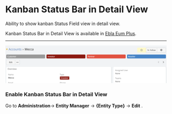 # Kanban Status Bar in Detail View

Ability to show kanban Status Field view in detail view.

Kanban Status Bar in Detail View is available
in [Ebla Eum Plus](https://www.eblasoft.com.tr/espocrm-extension-page/espocrm-kanban-board).


---

![Kanban Status Bar in Detail View](../../_static/images/extensions/enum-plus/kanban-status-bar-in-detail-view.png)

### Enable Kanban Status Bar in Detail View

Go to **Administration**-> **Entity Manager** -> **{Entity Type}** -> **Edit** .

